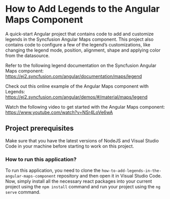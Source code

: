 # How to Add Legends to the Angular Maps Component

A quick-start Angular project that contains code to add and customize legends in the Syncfusion Angular Maps component. This project also contains code to configure a few of the legend’s customizations, like changing the legend mode, position, alignment, shape and applying color from the datasource.

Refer to the following legend documentation on the Syncfusion Angular Maps component: 
https://ej2.syncfusion.com/angular/documentation/maps/legend

Check out this online example of the Angular Maps component with Legends: 
https://ej2.syncfusion.com/angular/demos/#/material/maps/legend

Watch the following video to get started with the Angular Maps component:
https://www.youtube.com/watch?v=NSr4LoVe6wA 

## Project prerequisites

Make sure that you have the latest versions of NodeJS and Visual Studio Code in your machine before starting to work on this project.

### How to run this application?

To run this application, you need to clone the `how-to-add-legends-in-the-angular-maps-component` repository and then open it in Visual Studio Code. Now, simply install all the necessary react packages into your current project using the `npm install` command and run your project using the `ng serve` command.
